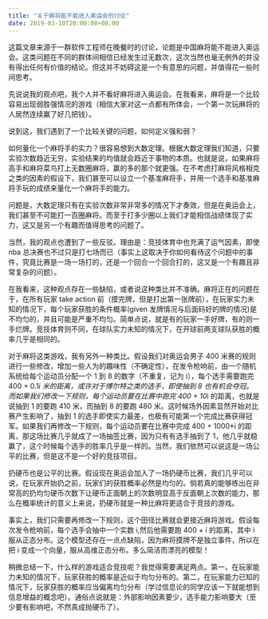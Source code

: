 ```yaml
---
title: "关于麻将能不能进入奥运会的讨论"
date: 2019-03-10T20:00:08+08:00
---
```


这篇文章来源于一群软件工程师在晚餐时的讨论，论题是中国麻将能不能进入奥运会。这类问题在不同的群体间相信已经发生过无数次，这次当然也毫无例外的并没有得出任何有价值的结论。但这并不妨碍这是一个有意思的问题，并值得花一些时间思考。

先说说我的观点吧，我个人并不看好麻将进入奥运会。在我看来，麻将是一个比较容易出现弱胜强情况的游戏（相信大家对这一点都有所体会，一个第一次玩麻将的人居然连续赢了好几把钱）。

说到这，我们遇到了一个比较关键的问题，如何定义强和弱？

如何量化一个麻将手的实力？很容易想到大数定理。根据大数定理我们知道，只要实验次数趋近无穷，实验结果的均值就会趋近于事物的本质。也就是说，如果麻将高手和麻将菜鸟打上无数圈麻将，赢的多的那个就更强。在不考虑打麻将风格相克之类的因素的假设下，我们甚至可以设立一个基准麻将手，并用一个选手和基准麻将手玩的成绩来量化一个麻将手的能力。

问题是，大数定理只有在实验次数非常非常多的情况下才奏效，但是在奥运会上，我们甚至不可能打一百圈麻将。而至于打多少圈以上我们才能相信战绩体现了实力，这又是另一个有趣而值得思考的问题了。

当然，我的观点也遭到了一些反驳。理由是：竞技体育中也充满了运气因素，即使 nba 总决赛也不过只是打七场而已（事实上这取决于你如何看待这个问题中的事件，究竟比赛是一场一场打的，还是一个回合一个回合打的，这又是一个有趣且非常复杂的问题）。

在我看来，这种观点存在一些缺陷，或者说这种类比并不准确。麻将正在的问题在于，在所有玩家 take action 前（摸完牌，但是打出第一张牌前），在玩家实力未知的情况下，每个玩家获胜的条件概率(given 发牌情况与后面码好的牌的情况)是不均匀的，并且可能是严重不均匀。简单点说，就是有的玩家一手好牌，有的则一手烂牌。竞技体育则不同，在球队实力未知的情况下，在开球前两支球队获胜的概率几乎是相同的。

对于麻将这类游戏，我有另外一种类比。假设我们对奥运会男子 400 米赛的规则进行一些修改，增加一些人为的趣味性（不确定性），在发令枪响前，由一个随机系统给每个运动员分配一个 1 到 8 的数字（不重复，记为 i），每个选手需要跑完 400 + 0.1*i 米的距离，或许对于博尔特之类的选手，即使抽到 8 也有机会夺冠。而如果我们修改一下规则，每个运动员要在比赛中跑完 400 + 10*i 的距离，也就是说抽到 1 的要跑 410 米，而抽到 8 的要跑 480 米。这时候场外因素显然开始对比赛产生影响了，抽到 1 的选手即使实力最差，也极有可能第一个完成比赛获得冠军。如果我们再修改一下规则，每个运动员要在比赛中完成 400 + 1000\*i 的距离，那这场比赛几乎就成了一场抽签比赛，因为只有有选手抽到了 1，他几乎就稳赢了，这个时候每个选手的胜率几乎是一样的。当然，我们依然可以说这是一场公平的比赛，但是这不是一个好的竞技项目。

扔硬币也是公平的比赛。假设现在奥运会加入了一场扔硬币比赛，我们几乎可以说，在玩家开始扔之前，玩家们的获胜概率必然是均匀的。倘若真的能够练出在非常高的扔均匀硬币次数下让硬币正面朝上的次数明显高于反面朝上次数的能力，那么在概率统计的意义上来说，扔硬币就是一种比麻将更适合于竞技的游戏。

事实上，我们只需要再修改一下规则，这个田径比赛就会更接近麻将游戏。假设每次发令枪响前，每个选手会抽中一个实数 i,然后他需要跑 400 + i 的距离，其中 i 服从正态分布。这个模型还存在一点点缺陷，因为麻将摸牌不是独立事件，所以在把 i 变成一个向量，服从高维正态分布。多么简洁而漂亮的模型！

稍微总结一下，什么样的游戏适合竞技呢？我觉得需要满足两点。第一，在玩家能力未知的情况下，玩家获胜的概率是近似于均匀分布的。第二，在玩家能力已知的情况下，玩家获胜的概率应当偏离均匀分布（学过信息论的同学应该一下就能想到信息增益的概念吧）。通俗点说就是：外部影响因素要少，选手能力影响要大（至少要有影响吧，不然真成抛硬币了）。
